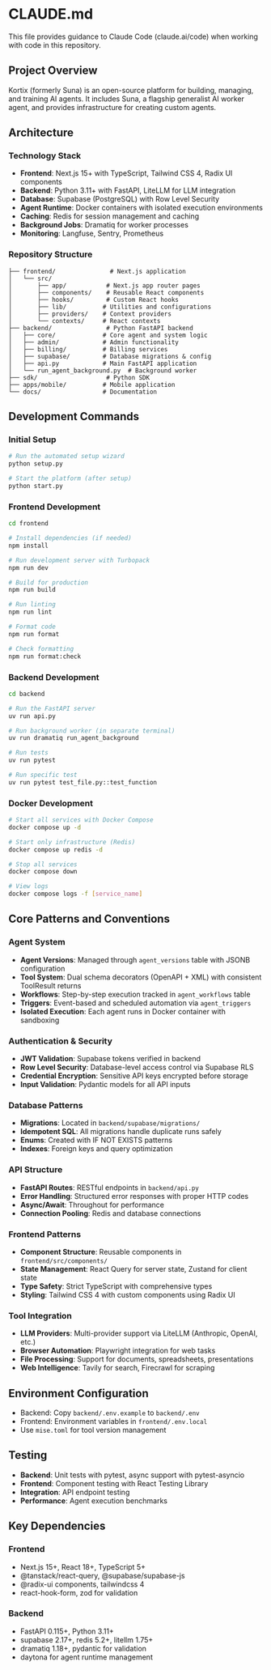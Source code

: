 # CLAUDE.md

This file provides guidance to Claude Code (claude.ai/code) when working with code in this repository.

## Project Overview

Kortix (formerly Suna) is an open-source platform for building, managing, and training AI agents. It includes Suna, a flagship generalist AI worker agent, and provides infrastructure for creating custom agents.

## Architecture

### Technology Stack
- **Frontend**: Next.js 15+ with TypeScript, Tailwind CSS 4, Radix UI components
- **Backend**: Python 3.11+ with FastAPI, LiteLLM for LLM integration
- **Database**: Supabase (PostgreSQL) with Row Level Security
- **Agent Runtime**: Docker containers with isolated execution environments
- **Caching**: Redis for session management and caching
- **Background Jobs**: Dramatiq for worker processes
- **Monitoring**: Langfuse, Sentry, Prometheus

### Repository Structure
```
├── frontend/               # Next.js application
│   └── src/
│       ├── app/           # Next.js app router pages
│       ├── components/    # Reusable React components
│       ├── hooks/         # Custom React hooks
│       ├── lib/          # Utilities and configurations
│       ├── providers/    # Context providers
│       └── contexts/     # React contexts
├── backend/               # Python FastAPI backend
│   ├── core/             # Core agent and system logic
│   ├── admin/            # Admin functionality
│   ├── billing/          # Billing services
│   ├── supabase/         # Database migrations & config
│   ├── api.py            # Main FastAPI application
│   └── run_agent_background.py  # Background worker
├── sdk/                   # Python SDK
├── apps/mobile/          # Mobile application
└── docs/                 # Documentation
```

## Development Commands

### Initial Setup
```bash
# Run the automated setup wizard
python setup.py

# Start the platform (after setup)
python start.py
```

### Frontend Development
```bash
cd frontend

# Install dependencies (if needed)
npm install

# Run development server with Turbopack
npm run dev

# Build for production
npm run build

# Run linting
npm run lint

# Format code
npm run format

# Check formatting
npm run format:check
```

### Backend Development
```bash
cd backend

# Run the FastAPI server
uv run api.py

# Run background worker (in separate terminal)
uv run dramatiq run_agent_background

# Run tests
uv run pytest

# Run specific test
uv run pytest test_file.py::test_function
```

### Docker Development
```bash
# Start all services with Docker Compose
docker compose up -d

# Start only infrastructure (Redis)
docker compose up redis -d

# Stop all services
docker compose down

# View logs
docker compose logs -f [service_name]
```

## Core Patterns and Conventions

### Agent System
- **Agent Versions**: Managed through `agent_versions` table with JSONB configuration
- **Tool System**: Dual schema decorators (OpenAPI + XML) with consistent ToolResult returns
- **Workflows**: Step-by-step execution tracked in `agent_workflows` table
- **Triggers**: Event-based and scheduled automation via `agent_triggers`
- **Isolated Execution**: Each agent runs in Docker container with sandboxing

### Authentication & Security
- **JWT Validation**: Supabase tokens verified in backend
- **Row Level Security**: Database-level access control via Supabase RLS
- **Credential Encryption**: Sensitive API keys encrypted before storage
- **Input Validation**: Pydantic models for all API inputs

### Database Patterns
- **Migrations**: Located in `backend/supabase/migrations/`
- **Idempotent SQL**: All migrations handle duplicate runs safely
- **Enums**: Created with IF NOT EXISTS patterns
- **Indexes**: Foreign keys and query optimization

### API Structure
- **FastAPI Routes**: RESTful endpoints in `backend/api.py`
- **Error Handling**: Structured error responses with proper HTTP codes
- **Async/Await**: Throughout for performance
- **Connection Pooling**: Redis and database connections

### Frontend Patterns
- **Component Structure**: Reusable components in `frontend/src/components/`
- **State Management**: React Query for server state, Zustand for client state
- **Type Safety**: Strict TypeScript with comprehensive types
- **Styling**: Tailwind CSS 4 with custom components using Radix UI

### Tool Integration
- **LLM Providers**: Multi-provider support via LiteLLM (Anthropic, OpenAI, etc.)
- **Browser Automation**: Playwright integration for web tasks
- **File Processing**: Support for documents, spreadsheets, presentations
- **Web Intelligence**: Tavily for search, Firecrawl for scraping

## Environment Configuration
- Backend: Copy `backend/.env.example` to `backend/.env`
- Frontend: Environment variables in `frontend/.env.local`
- Use `mise.toml` for tool version management

## Testing
- **Backend**: Unit tests with pytest, async support with pytest-asyncio
- **Frontend**: Component testing with React Testing Library
- **Integration**: API endpoint testing
- **Performance**: Agent execution benchmarks

## Key Dependencies
### Frontend
- Next.js 15+, React 18+, TypeScript 5+
- @tanstack/react-query, @supabase/supabase-js
- @radix-ui components, tailwindcss 4
- react-hook-form, zod for validation

### Backend  
- FastAPI 0.115+, Python 3.11+
- supabase 2.17+, redis 5.2+, litellm 1.75+
- dramatiq 1.18+, pydantic for validation
- daytona for agent runtime management